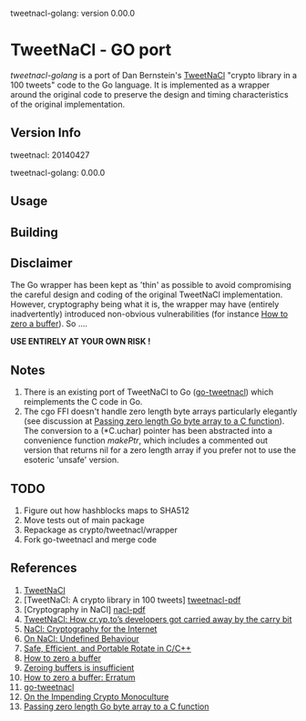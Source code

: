 tweetnacl-golang: version 0.00.0 

# TweetNaCl - GO port

*tweetnacl-golang* is a port of Dan Bernstein's [TweetNaCl][tweetnacl] "crypto library in a 100 tweets" code
to the Go language. It is implemented as a wrapper around the original code to preserve the design and timing
characteristics of the original implementation.

Version Info
------------
tweetnacl: 20140427

tweetnacl-golang: 0.00.0

Usage
-----


Building
--------


Disclaimer
----------
The Go wrapper has been kept as 'thin' as possible to avoid compromising the careful design
and coding of the original TweetNaCl implementation. However, cryptography being what it is, 
the wrapper may have (entirely inadvertently) introduced non-obvious vulnerabilities (for 
instance [How to zero a buffer][daemonology]). So ....

**USE ENTIRELY AT YOUR OWN RISK !**

Notes
-----
1. There is an existing port of TweetNaCl to Go ([go-tweetnacl][go-tweetnacl]) which reimplements the C code
   in Go.
2. The cgo FFI doesn't handle zero length byte arrays particularly elegantly (see discussion at
   [Passing zero length Go byte array to a C function][golang-nuts]). The conversion to a (\*C.uchar) pointer
   has been abstracted into a convenience function _makePtr_, which includes a commented out version
   that returns nil for a zero length array if you prefer not to use the esoteric 'unsafe' version.

TODO
----
1. Figure out how hashblocks maps to SHA512
2. Move tests out of main package
3. Repackage as crypto/tweetnacl/wrapper
4. Fork go-tweetnacl and merge code

References
----------

1.  [TweetNaCl][tweetnacl]
2.  [TweetNaCl: A crypto library in 100 tweets] [tweetnacl-pdf]
3.  [Cryptography in NaCl] [nacl-pdf]
4.  [TweetNaCl: How cr.yp.to’s developers got carried away by the carry bit][carrybitbug]
5.  [NaCl: Cryptography for the Internet][slides]
6.  [On NaCl: Undefined Behaviour][ciawof]
7.  [Safe, Efficient, and Portable Rotate in C/C++][regehr]
8.  [How to zero a buffer][daemonology]
9.  [Zeroing buffers is insufficient][daemonology2]
10. [How to zero a buffer: Erratum][daemonology3]
11. [go-tweetnacl][go-tweetnacl]
12. [On the Impending Crypto Monoculture][gutmann]
13. [Passing zero length Go byte array to a C function][golang-nuts]

[tweetnacl]:     http://tweetnacl.cr.yp.to
[tweetnacl-pdf]: http://tweetnacl.cr.yp.to/tweetnacl-20131229.pdf
[nacl-pdf]:      http://cr.yp.to/highspeed/naclcrypto-20090310.pdf
[carrybitbug]:   http://blog.skylable.com/2014/05/tweetnacl-carrybit-bug
[slides]:        http://cryptojedi.org/peter/data/tenerife-20130121.pdf
[ciawof]:        http://coderinaworldofcode.blogspot.com/2014/03/on-nacl.html
[regehr]:        http://blog.regehr.org/archives/1063
[daemonology]:   http://www.daemonology.net/blog/2014-09-04-how-to-zero-a-buffer.html
[daemonology2]:  http://www.daemonology.net/blog/2014-09-06-zeroing-buffers-is-insufficient.html
[daemonology3]:  http://www.daemonology.net/blog/2014-09-05-erratum.html
[go-tweetnacl]:  https://github.com/keybase/go-tweetnacl
[gutmann]:       http://www.metzdowd.com/pipermail/cryptography/2016-March/028824.html
[golang-nuts]:   https://groups.google.com/forum/#!topic/golang-nuts/NNBdjztWquo

